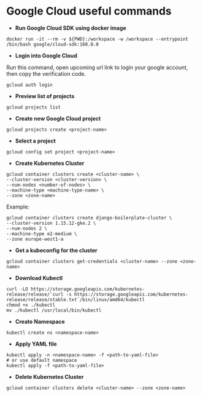 # Google Cloud useful commands
* **Run Google Cloud SDK using docker image**

```
docker run -it --rm -v ${PWD}:/workspace -w /workspace --entrypoint /bin/bash google/cloud-sdk:160.0.0
```

* **Login into Google Cloud**

Run this command, open upcoming url link to login your google account, then copy the verification code.
```
gcloud auth login
```

* **Preview list of projects**

```
gcloud projects list
```

* **Create new Google Cloud project**
```
gcloud projects create <project-name>
```

* **Select a project**
```
gcloud config set project <project-name>
```

* **Create Kubernetes Cluster**
```
gcloud container clusters create <cluster-name> \
--cluster-version <cluster-version> \
--num-nodes <number-of-nodes> \
--machine-type <machine-type-name> \
--zone <zone-name>
```

Example:

```
gcloud container clusters create django-boilerplate-cluster \
--cluster-version 1.15.12-gke.2 \
--num-nodes 2 \
--machine-type e2-medium \
--zone europe-west1-a 
```

* **Get a kubeconfig for the cluster**

```
gcloud container clusters get-credentials <cluster-name> --zone <zone-name>
```

* **Download Kubectl**
```
curl -LO https://storage.googleapis.com/kubernetes-release/release/`curl -s https://storage.googleapis.com/kubernetes-release/release/stable.txt`/bin/linux/amd64/kubectl
chmod +x ./kubectl
mv ./kubectl /usr/local/bin/kubectl

```

* **Create Namespace**
```
kubectl create ns <namespace-name>
```

* **Apply YAML file**
```
kubectl apply -n <namespace-name> -f <path-to-yaml-file>
# or use default namespace
kubectl apply -f <path-to-yaml-file>
```

* **Delete Kubernetes Cluster**
```
gcloud container clusters delete <cluster-name> --zone <zone-name>
```
